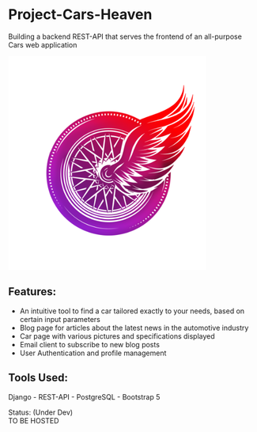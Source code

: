 # Project-Cars-Heaven
Building a backend REST-API that serves the frontend of an all-purpose Cars web application

<img src="https://github.com/Emad-Eldin-G/Cars-Heaven/blob/master/frontend/static/media/loading/Cars-heaven-Logo.png" alt="Cars Heaven" width="400"/> 

## Features:
- An intuitive tool to find a car tailored exactly to your needs, based on certain input parameters
- Blog page for articles about the latest news in the automotive industry
- Car page with various pictures and specifications displayed 
- Email client to subscribe to new blog posts 
- User Authentication and profile management 




Tools Used:
-------------------
Django - REST-API - PostgreSQL - Bootstrap 5

Status: (Under Dev)  
TO BE HOSTED
